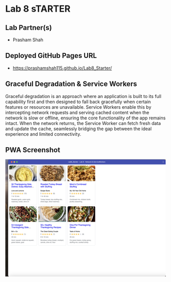 # Lab 8 sTARTER

## Lab Partner(s)
- Prasham Shah

## Deployed GitHub Pages URL
- https://prashamshah115.github.io/Lab8_Starter/

## Graceful Degradation & Service Workers
Graceful degradation is an approach where an application is built to its full capability first and then designed to fall back gracefully when certain features or resources are unavailable. Service Workers enable this by intercepting network requests and serving cached content when the network is slow or offline, ensuring the core functionality of the app remains intact. When the network returns, the Service Worker can fetch fresh data and update the cache, seamlessly bridging the gap between the ideal experience and limited connectivity.

## PWA Screenshot

![PWA Installed](pwa.png)
